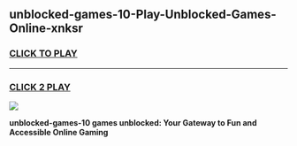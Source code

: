 
## unblocked-games-10-Play-Unblocked-Games-Online-xnksr
<h3>
<a href="https://premium76.site?title=unblocked-games-10&ref=24A">CLICK TO PLAY</a></h3>
<hr>

<h3>
<a href="https://premium76.site?title=unblocked-games-10&ref=24A">CLICK 2 PLAY</a>
  
</h3>

<a href="https://premium76.site?title=unblocked-games-10&ref=24A"><img src="https://clearcache.store/games.png"></a>


**unblocked-games-10 games unblocked: Your Gateway to Fun and Accessible Online Gaming**
